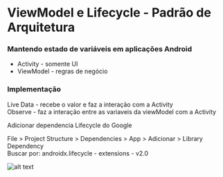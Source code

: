 # ViewModel e Lifecycle - Padrão de Arquitetura

### Mantendo estado de variáveis em aplicações Android

- Activity - somente UI
- ViewModel - regras de negócio

### Implementação
<p>Live Data - recebe o valor e faz a interação com a Activity<br>
Observe - faz a interação entre as variaveis da viewModel com a Activity</p>

<p>Adicionar dependencia Lifecycle do Google</p>
<p>File > Project Structure > Dependencies > App > Adicionar > Library Dependency <br>
Buscar por: androidx.lifecycle - extensions - v2.0</p>

![alt text](https://i.stack.imgur.com/nWGH8.png)
